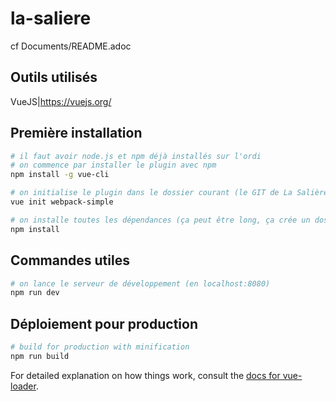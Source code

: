 # la-saliere

cf Documents/README.adoc

## Outils utilisés

VueJS|https://vuejs.org/

## Première installation

``` bash
# il faut avoir node.js et npm déjà installés sur l'ordi
# on commence par installer le plugin avec npm 
npm install -g vue-cli

# on initialise le plugin dans le dossier courant (le GIT de La Salière), acceptez les valeurs par défaut,
vue init webpack-simple  

# on installe toutes les dépendances (ça peut être long, ça crée un dossier node_modules bien garni),
npm install 
```

## Commandes utiles

``` bash
# on lance le serveur de développement (en localhost:8080)
npm run dev
```

## Déploiement pour production

``` bash
# build for production with minification
npm run build
```

For detailed explanation on how things work, consult the [docs for vue-loader](http://vuejs.github.io/vue-loader).
